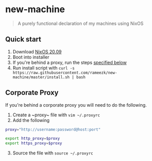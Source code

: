 # new-machine

> A purely functional declaration of my machines using NixOS

## Quick start
1. Download [NixOS 20.09](https://channels.nixos.org/nixos-20.09/latest-nixos-plasma5-x86_64-linux.iso)
2. Boot into installer
3. If you're behind a proxy, run the steps [specified below](##Corporate-Proxy)
4. Run install script with `curl -s https://raw.githubusercontent.com/rameezk/new-machine/master/install.sh | bash`
<!-- 3. Clone this repo with `git clone https://github.com/rameezk/new-machine /mnt/etc/nixos` -->
<!-- 4. Setup partitions and mounts with `sudo ./mnt/etc/nixos/hosts/{machine-name}/partition-and-mount.sh`, replacing `{machine-name}` with a machine name seens in `hosts` -->

## Corporate Proxy
If you're behind a corporate proxy you will need to do the following.

1. Create a ~proxy~ file with `vim ~/.proxyrc`
2. Add the following

``` sh
proxy="http://username:password@host:port"

export http_proxy=$proxy
export https_proxy=$proxy
```
3. Source the file with `source ~/.proxyrc`

